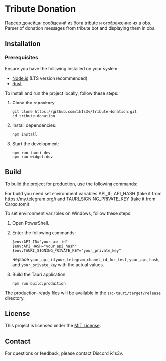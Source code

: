 # Tribute Donation

Парсер донейшн сообщений из бота tribute и отображение их в obs.  
Parser of donation messages from tribute bot and displaying them in obs.

## Installation

### Prerequisites
Ensure you have the following installed on your system:
- [Node.js](https://nodejs.org/) (LTS version recommended)
- [Rust](https://www.rust-lang.org/tools/install)

To install and run the project locally, follow these steps:

1. Clone the repository:
   ```
   git clone https://github.com/ik1s3v/tribute-donation.git
   cd tribute-donation
   ```

2. Install dependencies:
   ```
   npm install
   ```

3. Start the development:
   ```
   npm run tauri dev
   npm run widget:dev
   ```

## Build

To build the project for production, use the following commands:

For build you need set environment variables API_ID, API_HASH (take it from https://my.telegram.org/) and TAURI_SIGNING_PRIVATE_KEY (take it from Cargo.toml)

To set environment variables on Windows, follow these steps:

1. Open PowerShell.
2. Enter the following commands:
   ```
   $env:API_ID="your_api_id"
   $env:API_HASH="your_api_hash"
   $env:TAURI_SIGNING_PRIVATE_KEY="your_private_key"
   ```
   
   Replace `your_api_id`,`your_telegram_chanel_id_for_test`, `your_api_hash`, and `your_private_key` with the actual values.

3. Build the Tauri application:
   ```
   npm run build:production
   ```

The production-ready files will be available in the `src-tauri/target/release` directory.

## License
This project is licensed under the [MIT License](LICENSE).

## Contact
For questions or feedback, please contact Discord ik1s3v.